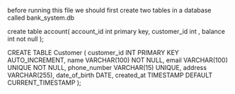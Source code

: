 before running this file we should first create two tables in a database called bank_system.db

create table account(
account_id int primary key,
customer_id int ,
balance int not null
);

CREATE TABLE Customer (
    customer_id INT PRIMARY KEY AUTO_INCREMENT,
    name VARCHAR(100) NOT NULL,
    email VARCHAR(100) UNIQUE NOT NULL,
    phone_number VARCHAR(15) UNIQUE,
    address VARCHAR(255),
    date_of_birth DATE,
    created_at TIMESTAMP DEFAULT CURRENT_TIMESTAMP
);
